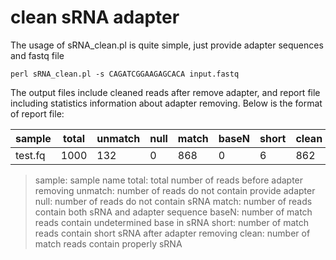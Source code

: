 
clean sRNA adapter 
==================

The usage of sRNA_clean.pl is quite simple, just provide adapter sequences and fastq file
```
perl sRNA_clean.pl -s CAGATCGGAAGAGCACA input.fastq
```

The output files include cleaned reads after remove adapter, and report file including statistics information about adapter removing. Below is the format of report file:

sample | total | unmatch | null | match | baseN | short | clean
--- | --- | --- | --- | --- | --- | --- | ---
test.fq | 1000 | 132 | 0 | 868 | 0 | 6 | 862

>sample: sample name
>total: total number of reads before adapter removing
>unmatch: number of reads do not contain provide adapter
>null: number of reads do not contain sRNA 
>match: number of reads contain both sRNA and adapter sequence
>baseN: number of match reads contain undetermined base in sRNA
>short: number of match reads contain short sRNA after adapter removing
>clean: number of match reads contain properly sRNA

